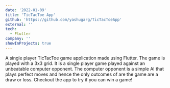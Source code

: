```yaml
---
date: '2022-01-09'
title: 'TicTacToe App'
github: 'https://github.com/yashugarg/TicTacToeApp'
external: ''
tech:
  - Flutter
company: ''
showInProjects: true
---
```


A single player TicTacToe game application made using Flutter.
The game is played with a 3x3 grid. It is a single player game played against an unbeatable computer opponent.
The computer opponent is a simple AI that plays perfect moves and hence the only outcomes of are the game are a draw or loss.
Checkout the app to try if you can win a game!
